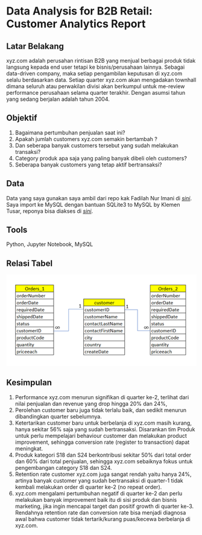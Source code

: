 # Data Analysis for B2B Retail: Customer Analytics Report

## Latar Belakang
xyz.com adalah perusahan rintisan B2B yang menjual berbagai produk tidak langsung kepada end user tetapi ke bisnis/perusahaan lainnya. Sebagai data-driven company, maka setiap pengambilan keputusan di xyz.com selalu berdasarkan data. Setiap quarter xyz.com akan mengadakan townhall dimana seluruh atau perwakilan divisi akan berkumpul untuk me-review performance perusahaan selama quarter terakhir. Dengan asumsi tahun yang sedang berjalan adalah tahun 2004.

## Objektif
1. Bagaimana pertumbuhan penjualan saat ini?
2. Apakah jumlah customers xyz.com semakin bertambah ?
3. Dan seberapa banyak customers tersebut yang sudah melakukan transaksi?
4. Category produk apa saja yang paling banyak dibeli oleh customers?
5. Seberapa banyak customers yang tetap aktif bertransaksi?
## Data
Data yang saya gunakan saya ambil dari repo kak Fadilah Nur Imani di [*sini*](https://github.com/imfdlh/dqlab/tree/master/data-analysis-for-b2b-retail-customer-analytics).
Saya import ke MySQL dengan bantuan SQLite3 to MySQL by Klemen Tusar, reponya bisa diakses di [*sini*](https://github.com/techouse/sqlite3-to-mysql).

## Tools
Python, Jupyter Notebook, MySQL

## Relasi Tabel
![tabel](https://github.com/mmuchsin/customer-analytics-report/blob/main/images/relasi_table.png?raw=true)

## Kesimpulan
1. Performance xyz.com menurun signifikan di quarter ke-2, terlihat dari nilai penjualan dan revenue yang drop hingga 20% dan 24%,
2. Perolehan customer baru juga tidak terlalu baik, dan sedikit menurun dibandingkan quarter sebelumnya.
3. Ketertarikan customer baru untuk berbelanja di xyz.com masih kurang, hanya sekitar 56% saja yang sudah bertransaksi. Disarankan tim Produk untuk perlu mempelajari behaviour customer dan melakukan product improvement, sehingga conversion rate (register to transaction) dapat meningkat.
4. Produk kategori S18 dan S24 berkontribusi sekitar 50% dari total order dan 60% dari total penjualan, sehingga xyz.com sebaiknya fokus untuk pengembangan category S18 dan S24.
5. Retention rate customer xyz.com juga sangat rendah yaitu hanya 24%, artinya banyak customer yang sudah bertransaksi di quarter-1 tidak kembali melakukan order di quarter ke-2 (no repeat order).
6. xyz.com mengalami pertumbuhan negatif di quarter ke-2 dan perlu melakukan banyak improvement baik itu di sisi produk dan bisnis marketing, jika ingin mencapai target dan positif growth di quarter ke-3. Rendahnya retention rate dan conversion rate bisa menjadi diagnosa awal bahwa customer tidak tertarik/kurang puas/kecewa berbelanja di xyz.com.
